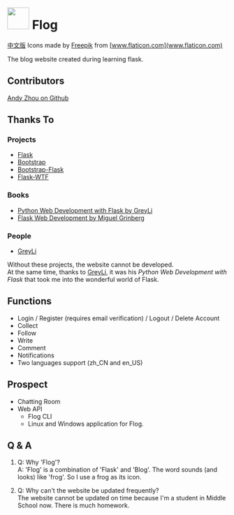 # <img src="https://flog.pythonanywhere.com/static/favicon/favicon.svg" width="50px"> Flog
[中文版](./README_zh.md)
Icons made by
[Freepik]("https://www.flaticon.com/authors/freepik") from
[www.flaticon.com](www.flaticon.com)

The blog website created during learning flask.  

## Contributors

[Andy Zhou on Github](https://github.com/z-t-y "ZTY")

## Thanks To

### Projects

- [Flask](https://github.com/pallets/flask)
- [Bootstrap](https://github.com/twbs/bootstrap)
- [Bootstrap-Flask](https://github.com/greyli/bootstrap-flask)
- [Flask-WTF](https://github.com/lepture/flask-wtf)

### Books

- [Python Web Development with Flask by GreyLi](https://helloflask.com)  
- [Flask Web Development by Miguel Grinberg](https://www.oreilly.com/library/view/flask-web-development/9781491991725/)

### People

- [GreyLi](https://greyli.com)

Without these projects, the website cannot be developed.  
At the same time, thanks to [GreyLi](https://greyli.com), it was his _Python Web Development with Flask_
that took me into the wonderful world of Flask.

## Functions

- Login / Register (requires email verification) / Logout / Delete Account
- Collect  
- Follow  
- Write  
- Comment  
- Notifications
- Two languages support (zh_CN and en_US)  

## Prospect

- Chatting Room
- Web API
  - Flog CLI  
  - Linux and Windows application for Flog.  

## Q & A

1. Q: Why 'Flog'?  
A: 'Flog' is a combination of 'Flask' and 'Blog'. The word sounds (and looks) like 'frog'. So I use a frog as its icon.  

2. Q: Why can't the website be updated frequently?  
The website cannot be updated on time because I'm a student in Middle School now. There is much homework.
